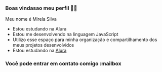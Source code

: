 ### Boas vindasao meu perfil 💜✨

Meu nome é Mirela Silva

- Estou estudando na Alura
- Estou me desenvolvendo na linguagem JavaScript
- Utilizo esse espaço para minha organização e compartilhamento dos meus projetos desenvolvidos
- Estou estudando na [Alura](https://www.alura.com.br)

### Você pode entrar em contato comigo :mailbox
